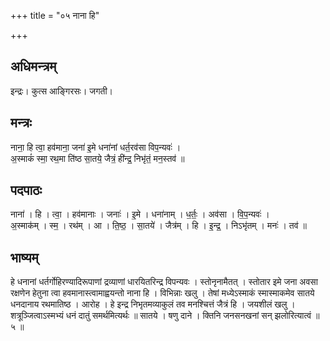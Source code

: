 +++
title = "०५ नाना हि"

+++
## अधिमन्त्रम्
इन्द्रः। कुत्स आङ्गिरसः। जगती।

## मन्त्रः
नाना॒ हि त्वा॒ हव॑माना॒ जना॑ इ॒मे धना॑नां धर्त॒रव॑सा विप॒न्यवः॑ ।  
अ॒स्माकं॑ स्मा॒ रथ॒मा ति॑ष्ठ सा॒तये॒ जैत्रं॒ ही॑न्द्र॒ निभृ॑तं॒ मन॒स्तव॑ ॥

## पदपाठः
नाना॑ । हि । त्वा॒ । हव॑मानाः । जनाः॑ । इ॒मे । धना॑नाम् । ध॒र्तः॒ । अव॑सा । वि॒प॒न्यवः॑ ।  
अ॒स्माक॑म् । स्म॒ । रथ॑म् । आ । ति॒ष्ठ॒ । सा॒तये॑ । जैत्र॑म् । हि । इ॒न्द्र॒ । निऽभृ॑तम् । मनः॑ । तव॑ ॥

## भाष्यम्
हे धनानां धर्तर्गोहिरण्यादिरूपाणां द्रव्याणां धारयितरिन्द्र विपन्यवः । स्तोनृनामैतत् । स्तोतार इमे जना अवसा रक्षणेन हेतुना त्वा हवमानास्त्वामाह्वयन्तो नाना हि । विभिन्नाः खलु । तेषां मध्येऽस्माकं स्मास्माकमेव सातये धनदानाय रथमातिष्ठ । आरोह । हे इन्द्र निभृतमव्याकुलं तव मनश्चित्तं जैत्रं हि । जयशीलं खलु । शत्रूञ्जित्वाऽस्मभ्यं धनं दातुं समर्थमित्यर्थः ॥ सातये । षणु दाने । क्तिनि जनसनखनां सन् झलोरित्यात्वं ॥ ५ ॥